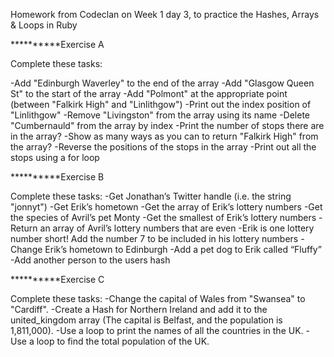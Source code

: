 Homework from Codeclan on Week 1 day 3, to practice the Hashes, Arrays & Loops in Ruby


**********Exercise A

Complete these tasks:

-Add "Edinburgh Waverley" to the end of the array
-Add "Glasgow Queen St" to the start of the array
-Add "Polmont" at the appropriate point (between "Falkirk High" and "Linlithgow")
-Print out the index position of "Linlithgow"
-Remove "Livingston" from the array using its name
-Delete "Cumbernauld" from the array by index
-Print the number of stops there are in the array?
-Show as many ways as you can to return "Falkirk High" from the array?
-Reverse the positions of the stops in the array
-Print out all the stops using a for loop

**********Exercise B

Complete these tasks:
-Get Jonathan’s Twitter handle (i.e. the string "jonnyt")
-Get Erik’s hometown
-Get the array of Erik’s lottery numbers
-Get the species of Avril’s pet Monty
-Get the smallest of Erik’s lottery numbers
-Return an array of Avril’s lottery numbers that are even
-Erik is one lottery number short! Add the number 7 to be included in his lottery numbers
-Change Erik’s hometown to Edinburgh
-Add a pet dog to Erik called “Fluffy”
-Add another person to the users hash


**********Exercise C

Complete these tasks:
-Change the capital of Wales from "Swansea" to "Cardiff".
-Create a Hash for Northern Ireland and add it to the united_kingdom array (The capital is Belfast, and the population is 1,811,000).
-Use a loop to print the names of all the countries in the UK.
-Use a loop to find the total population of the UK.
